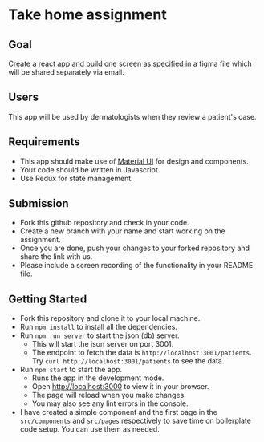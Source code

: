 # Take home assignment

## Goal
Create a react app and build one screen as specified in a figma file which will be shared separately via email.

## Users
This app will be used by dermatologists when they review a patient's case.

## Requirements
- This app should make use of [Material UI](https://mui.com/material-ui/getting-started/) for design and components.
- Your code should be written in Javascript.
- Use Redux for state management.

## Submission
- Fork this github repository and check in your code.
- Create a new branch with your name and start working on the assignment.
- Once you are done, push your changes to your forked repository and share the link with us.
- Please include a screen recording of the functionality in your README file.

## Getting Started
 - Fork this repository and clone it to your local machine.
 - Run `npm install` to install all the dependencies.
 - Run `npm run server` to start the json (db) server.
   - This will start the json server on port 3001.
   - The endpoint to fetch the data is `http://localhost:3001/patients`. Try `curl http://localhost:3001/patients` to see the data.
 - Run `npm start` to start the app.
   - Runs the app in the development mode. 
   - Open [http://localhost:3000](http://localhost:3000) to view it in your browser. 
   - The page will reload when you make changes.
   - You may also see any lint errors in the console.
 - I have created a simple component and the first page in the `src/components` and `src/pages` respectively to save time on boilerplate code setup. You can use them as needed.
